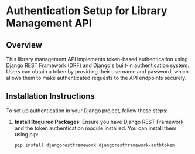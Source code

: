 # Authentication Setup for Library Management API

## Overview

This library management API implements token-based authentication using Django REST Framework (DRF) and Django's built-in authentication system. Users can obtain a token by providing their username and password, which allows them to make authenticated requests to the API endpoints securely.

## Installation Instructions

To set up authentication in your Django project, follow these steps:

1. **Install Required Packages**:
   Ensure you have Django REST Framework and the token authentication module installed. You can install them using pip:

   ```bash
   pip install djangorestframework djangorestframework-authtoken
   